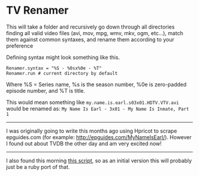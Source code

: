 # TV Renamer

This will take a folder and recursively go down through all directories finding all valid video files (avi, mov, mpg, wmv, mkv, ogm, etc...), match them against common syntaxes, and rename them according to your preference

Defining syntax might look something like this.

    Renamer.syntax = "%S - %0sx%0e - %T"
    Renamer.run # current directory by default
    
Where %S = Series name, %s is the season number, %0e is zero-padded episode number, and %T is title.

This would mean something like `my.name.is.earl.s03x01.HDTV.VTV.avi` would be renamed as: `My Name Is Earl - 3x01 - My Name Is Inmate, Part 1`

***

I was originally going to write this months ago using Hpricot to scrape epguides.com (for example: http://epguides.com/MyNameIsEarl/). However I found out about TVDB the other day and am very excited now!

***

I also found this morning [this script](http://github.com/dbr/tvdb_api/tree/master/tvnamer.py), so as an initial version this will probably just be a ruby port of that.
